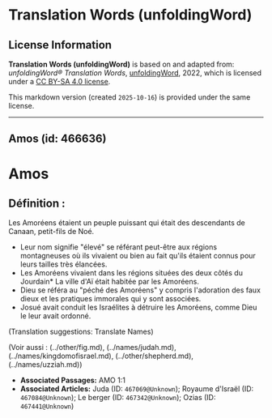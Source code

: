 # Translation Words (unfoldingWord)

## License Information

**Translation Words (unfoldingWord)** is based on and adapted from: _unfoldingWord® Translation Words_, [unfoldingWord](https://unfoldingword.org/utw), 2022, which is licensed under a [CC BY-SA 4.0 license](https://creativecommons.org/licenses/by-sa/4.0/legalcode.en).

This markdown version (created `2025-10-16`) is provided under the same license.



--------------------------------

## Amos (id: 466636)

Amos
====

Définition :
------------

Les Amoréens étaient un peuple puissant qui était des descendants de Canaan, petit\-fils de Noé.

* Leur nom signifie "élevé" se référant peut\-être aux régions montagneuses où ils vivaient ou bien au fait qu'ils étaient connus pour leurs tailles très élancées.
* Les Amoréens vivaient dans les régions situées des deux côtés du Jourdain\* La ville d'Aï était habitée par les Amoréens.
* Dieu se référa au "péché des Amoréens" y compris l'adoration des faux dieux et les pratiques immorales qui y sont associées.
* Josué avait conduit les Israélites à détruire les Amoréens, comme Dieu le leur avait ordonné.

(Translation suggestions: Translate Names)

(Voir aussi : (../other/fig.md), (../names/judah.md), (../names/kingdomofisrael.md), (../other/shepherd.md), (../names/uzziah.md))

* **Associated Passages:** AMO 1:1
* **Associated Articles:** Juda (ID: `467069@Unknown`); Royaume d'Israël (ID: `467084@Unknown`); Le berger (ID: `467342@Unknown`); Ozias (ID: `467441@Unknown`)

